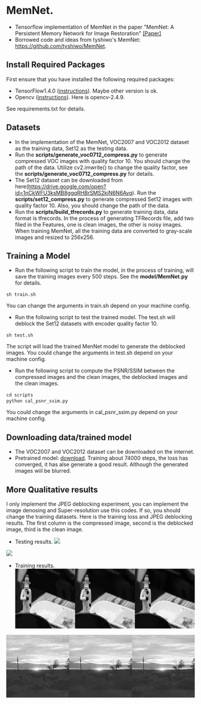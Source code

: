 # MemNet. 
* Tensorflow implementation of MemNet in the paper "MemNet: A Persistent Memory Network for Image Restoration" [[Paper]](http://cvlab.cse.msu.edu/pdfs/Image_Restoration%20using_Persistent_Memory_Network.pdf)
* Borrowed code and ideas from tyshiwo's MemNet: https://github.com/tyshiwo/MemNet.

## Install Required Packages
First ensure that you have installed the following required packages:
* TensorFlow1.4.0 ([instructions](https://www.tensorflow.org/install/)). Maybe other version is ok.
* Opencv ([instructions](https://github.com/opencv/opencv)). Here is opencv-2.4.9.

See requirements.txt for details.

## Datasets
* In the implementation of the MemNet, VOC2007 and VOC2012 dataset as the training data, Set12 as the testing data.
* Run the **scripts/generate_voc0712_compress.py** to generate compressed VOC images with quality factor 10. You should change the path of the data. Utilize cv2.imwrite() to change the quality factor, see the **scripts/generate_voc0712_compress.py** for details.
* The Set12 dataset can be downloaded from here(https://drive.google.com/open?id=1nCkWFU3ksMB8ggqRHBrSMS2kjN6N6Ayq). Run the **scripts/set12_compress.py** to generate compressed Set12 images with quality factor 10. Also, you should change the path of the data.
* Run the **scripts/build_tfrecords.py** to generate training data, data format is tfrecords. In the process of generating TFRecords file, add two filed in the Features, one is clean images, the other is noisy images. When training MemNet, all the training data are converted to gray-scale images and resized to 256x256.

## Training a Model
* Run the following script to train the model, in the process of training, will save the training images every 500 steps. See the **model/MemNet.py** for details.
```shell
sh train.sh
```
You can change the arguments in train.sh depend on your machine config.
* Run the following script to test the trained model. The test.sh will deblock the Set12 datasets with encoder quality factor 10. 
```shell
sh test.sh
```
The script will load the trained MenNet model to generate the deblocked images. You could change the arguments in test.sh depend on your machine config.
* Run the following script to compute the PSNR/SSIM between the compressed images and the clean images, the deblocked images and the clean images.
```shell
cd scripts
python cal_psnr_ssim.py
```
You could change the arguments in cal_psnr_ssim.py depend on your machine config.

## Downloading data/trained model
* The VOC2007 and  VOC2012 dataset can be downloaded on the internet.
* Pretrained model: [download](https://drive.google.com/open?id=1JTneCiIZfITyg_Z2T96WY0hA84BnRDSk). Training about 74000 steps, the loss has converged, it has alse generate a good result. Although the generated images wiil be blurred.

## More Qualitative results
I only implement the JPEG deblocking experiment, you can implement the image denosing and Super-resolution use this codes. If so, you should change the training datasets. Here is the training loss and JPEG deblocking results. The first column is the compressed image, second is the deblocked image, third is the clean image.
* Testing results.
![](results/0.png) 

![](results/1.png) 

* Training results.
![](results/train_072500.png) 

![](results/train_074000.png)
